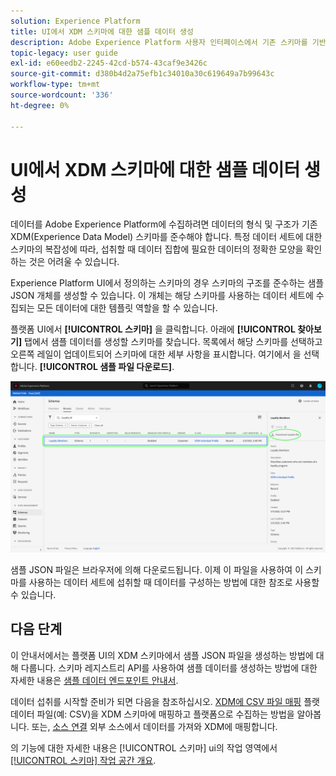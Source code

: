 ```yaml
---
solution: Experience Platform
title: UI에서 XDM 스키마에 대한 샘플 데이터 생성
description: Adobe Experience Platform 사용자 인터페이스에서 기존 스키마를 기반으로 샘플 JSON 데이터를 생성하는 방법을 알아봅니다.
topic-legacy: user guide
exl-id: e60eedb2-2245-42cd-b574-43caf9e3426c
source-git-commit: d380b4d2a75efb1c34010a30c619649a7b99643c
workflow-type: tm+mt
source-wordcount: '336'
ht-degree: 0%

---
```


# UI에서 XDM 스키마에 대한 샘플 데이터 생성

데이터를 Adobe Experience Platform에 수집하려면 데이터의 형식 및 구조가 기존 XDM(Experience Data Model) 스키마를 준수해야 합니다. 특정 데이터 세트에 대한 스키마의 복잡성에 따라, 섭취할 때 데이터 집합에 필요한 데이터의 정확한 모양을 확인하는 것은 어려울 수 있습니다.

Experience Platform UI에서 정의하는 스키마의 경우 스키마의 구조를 준수하는 샘플 JSON 개체를 생성할 수 있습니다. 이 개체는 해당 스키마를 사용하는 데이터 세트에 수집되는 모든 데이터에 대한 템플릿 역할을 할 수 있습니다.

플랫폼 UI에서 **[!UICONTROL 스키마]** 을 클릭합니다. 아래에 **[!UICONTROL 찾아보기]** 탭에서 샘플 데이터를 생성할 스키마를 찾습니다. 목록에서 해당 스키마를 선택하고 오른쪽 레일이 업데이트되어 스키마에 대한 세부 사항을 표시합니다. 여기에서 을 선택합니다. **[!UICONTROL 샘플 파일 다운로드]**.

![](../images/ui/sample/sample-data.png)

샘플 JSON 파일은 브라우저에 의해 다운로드됩니다. 이제 이 파일을 사용하여 이 스키마를 사용하는 데이터 세트에 섭취할 때 데이터를 구성하는 방법에 대한 참조로 사용할 수 있습니다.

## 다음 단계

이 안내서에서는 플랫폼 UI의 XDM 스키마에서 샘플 JSON 파일을 생성하는 방법에 대해 다룹니다. 스키마 레지스트리 API를 사용하여 샘플 데이터를 생성하는 방법에 대한 자세한 내용은 [샘플 데이터 엔드포인트 안내서](../api/sample-data.md).

데이터 섭취를 시작할 준비가 되면 다음을 참조하십시오. [XDM에 CSV 파일 매핑](../../ingestion/tutorials/map-csv/overview.md) 플랫 데이터 파일(예: CSV)을 XDM 스키마에 매핑하고 플랫폼으로 수집하는 방법을 알아봅니다. 또는, [소스 연결](../../sources/home.md) 외부 소스에서 데이터를 가져와 XDM에 매핑합니다.

의 기능에 대한 자세한 내용은 [!UICONTROL 스키마] ui의 작업 영역에서 [[!UICONTROL 스키마] 작업 공간 개요](./overview.md).
